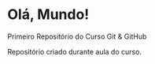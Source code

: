 # Olá, Mundo!
 Primeiro Repositório do Curso Git & GitHub

Repositório criado durante aula do curso.